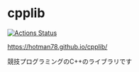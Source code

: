 # cpplib

[![Actions Status](https://github.com/hotman78/cpplib/workflows/verify/badge.svg)](https://github.com/hotman78/cpplib/actions)

https://hotman78.github.io/cpplib/

競技プログラミングのC++のライブラリです
